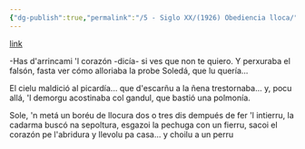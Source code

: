 ```yaml
---
{"dg-publish":true,"permalink":"/5 - Siglo XX/(1926) Obediencia lloca/","tags":["#Siglo_20","a1926","central","Pepín_de_Pría","escrito","poema","Oviedo"]}
---
```


[link](https://cosescelebres.blogspot.com/2025/05/anu-1926-obediencia-lloca-de-pepin-de.html)

-Has d'arrincami 'l corazón -dicía-
si ves que non te quiero. Y perxuraba
el falsón, fasta ver cómo alloriaba
la probe Soledá, que lu quería...

El cielu maldició al picardía...
que d'escarñu a la ñena trestornaba...
y, pocu allá, 'l demorgu acostinaba
col gandul, que bastió una polmonía.

Sole, 'n metá un boréu de llocura
dos o tres dis dempués de fer 'l intierru,
la cadarma buscó na sepoltura,
esgazoi la pechuga con un fierru,
sacoi el corazón pe l'abridura
y llevolu pa casa... y choilu a un perru

